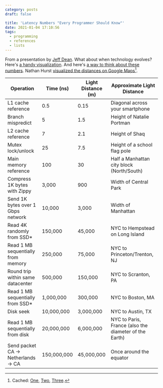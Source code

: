 ```yaml
---
category: posts
draft: false

title: 'Latency Numbers "Every Programmer Should Know"'
date: 2021-01-04 17:10:56
tags:
  - programming
  - references
  - lists
---
```


From a presentation by [Jeff Dean](https://research.google/people/jeff/). What about when technology evolves? Here's [a handy visualization](https://colin-scott.github.io/personal_website/research/interactive_latency.html). And here's [a way to think about these numbers](http://highscalability.com/blog/2011/1/26/google-pro-tip-use-back-of-the-envelope-calculations-to-choo.html). Nathan Hurst [visualized the distances on Google Maps](https://blog.nahurst.com/visualizing-latency-numbers-every-programmer)[^latency-cache].

|             Operation              |  Time (ns)  | Light Distance (m) |               Approximate Light Distance              |
|------------------------------------|-------------|--------------------|-------------------------------------------------------|
| L1 cache reference                 | 0.5         | 0.15               | Diagonal across your smartphone                       |
| Branch mispredict                  | 5           | 1.5                | Height of Natalie Portman                             |
| L2 cache reference                 | 7           | 2.1                | Height of Shaq                                        |
| Mutex lock/unlock                  | 25          | 7.5                | Height of a school flag pole                          |
| Main memory reference              | 100         | 30                 | Half a Manhattan city block (North/South)             |
| Compress 1K bytes with Zippy       | 3,000       | 900                | Width of Central Park                                 |
| Send 1K bytes over 1 Gbps network  | 10,000      | 3,000              | Width of Manhattan                                    |
| Read 4K randomly from SSD*         | 150,000     | 45,000             | NYC to Hempstead on Long Island                       |
| Read 1 MB sequentially from memory | 250,000     | 75,000             | NYC to Princeton/Trenton, NJ                          |
| Round trip within same datacenter  | 500,000     | 150,000            | NYC to Scranton, PA                                   |
| Read 1 MB sequentially from SSD*   | 1,000,000   | 300,000            | NYC to Boston, MA                                     |
| Disk seek                          | 10,000,000  | 3,000,000          | NYC to Austin, TX                                     |
| Read 1 MB sequentially from disk   | 20,000,000  | 6,000,000          | NYC to Paris, France (also the diameter of the Earth) |
| Send packet CA → Netherlands → CA  | 150,000,000 | 45,000,000         | Once around the equator                               |

[^latency-cache]: Cached: [One](/misc/l/latency-map-1.png), [Two](/misc/l/latency-map-2.png), [Three](/misc/l/latency-map-3.png).